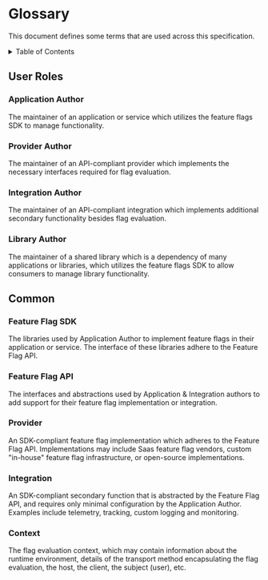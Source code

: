 # Glossary

This document defines some terms that are used across this specification.

<details>
<summary>Table of Contents</summary>

<!-- toc -->

- [User Roles](#user-roles)
  * [Application Author](#application-author)
  * [Provider Author](#provider-author)
  * [Integration Author](#integration-author)
  * [Library Author](#library-author)
- [Common](#common)
  * [Feature Flag SDK](#feature-flag-sdk)
  * [Feature Flag API](#feature-flag-api)
  * [Provider](#provider)
  * [Integration](#integration)
  * [Context](#context)

<!-- tocstop -->

</details>

## User Roles

### Application Author

The maintainer of an application or service which utilizes the feature flags SDK to manage functionality.

### Provider Author

The maintainer of an API-compliant provider which implements the necessary interfaces required for flag evaluation.

### Integration Author

The maintainer of an API-compliant integration which implements additional secondary functionality besides flag evaluation.

### Library Author

The maintainer of a shared library which is a dependency of many applications or libraries, which utilizes the feature flags SDK to allow consumers to manage library functionality.

## Common

### Feature Flag SDK

The libraries used by Application Author to implement feature flags in their application or service. The interface of these libraries adhere to the Feature Flag API.

### Feature Flag API

The interfaces and abstractions used by Application & Integration authors to add support for their feature flag implementation or integration.

### Provider

An SDK-compliant feature flag implementation which adheres to the Feature Flag API. Implementations may include Saas feature flag vendors, custom "in-house" feature flag infrastructure, or open-source implementations.

### Integration

An SDK-compliant secondary function that is abstracted by the Feature Flag API, and requires only minimal configuration by the Application Author. Examples include telemetry, tracking, custom logging and monitoring.

### Context

The flag evaluation context, which may contain information about the runtime environment, details of the transport method encapsulating the flag evaluation, the host, the client, the subject (user), etc.
